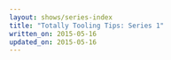 ```yaml
---
layout: shows/series-index
title: "Totally Tooling Tips: Series 1"
written_on: 2015-05-16
updated_on: 2015-05-16
---
```

